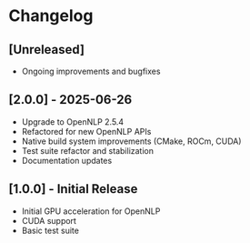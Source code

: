 # Changelog

## [Unreleased]
- Ongoing improvements and bugfixes

## [2.0.0] - 2025-06-26
- Upgrade to OpenNLP 2.5.4
- Refactored for new OpenNLP APIs
- Native build system improvements (CMake, ROCm, CUDA)
- Test suite refactor and stabilization
- Documentation updates

## [1.0.0] - Initial Release
- Initial GPU acceleration for OpenNLP
- CUDA support
- Basic test suite 